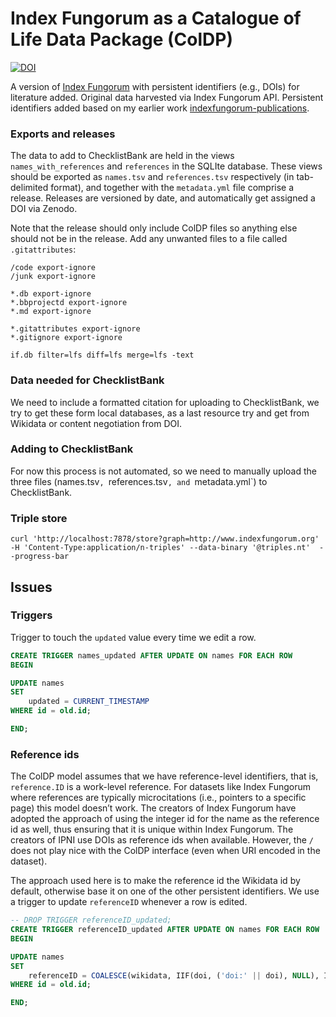 # Index Fungorum as a Catalogue of Life Data Package (ColDP)

[![DOI](https://zenodo.org/badge/DOI/10.5281/zenodo.7211135.svg)](https://doi.org/10.5281/zenodo.7211135)

A version of [Index Fungorum](http://www.indexfungorum.org) with persistent identifiers (e.g., DOIs) for literature added. Original data harvested via Index Fungorum API. Persistent identifiers added based on my earlier work [indexfungorum-publications](https://github.com/rdmpage/indexfungorum-publications).

### Exports and releases

The data to add to ChecklistBank are held in the views `names_with_references` and `references` in the SQLIte database. These views should be exported as `names.tsv` and `references.tsv` respectively (in tab-delimited format), and together with the `metadata.yml` file comprise a release. Releases are versioned by date, and automatically get assigned a DOI via Zenodo. 

Note that the release should only include ColDP files so anything else should not be in the release. Add any unwanted files to a file called `.gitattributes`:

```
/code export-ignore
/junk export-ignore

*.db export-ignore
*.bbprojectd export-ignore
*.md export-ignore

*.gitattributes export-ignore
*.gitignore export-ignore

if.db filter=lfs diff=lfs merge=lfs -text
```

### Data needed for ChecklistBank

We need to include a formatted citation for uploading to ChecklistBank, we try to get these form local databases, as a last resource try and get from Wikidata or content negotiation from DOI.

### Adding to ChecklistBank

For now this process is not automated, so we need to manually upload the three files (names.tsv`, `references.tsv`, and `metadata.yml`) to ChecklistBank.

### Triple store

```
curl 'http://localhost:7878/store?graph=http://www.indexfungorum.org' -H 'Content-Type:application/n-triples' --data-binary '@triples.nt'  --progress-bar
```

## Issues

### Triggers

Trigger to touch the `updated` value every time we edit a row.

```sql
CREATE TRIGGER names_updated AFTER UPDATE ON names FOR EACH ROW
BEGIN

UPDATE names
SET
    updated = CURRENT_TIMESTAMP
WHERE id = old.id;

END;
```

### Reference ids

The ColDP model assumes that we have reference-level identifiers, that is, `reference.ID` is a work-level reference. For datasets like Index Fungorum where references are typically microcitations (i.e., pointers to a specific page) this model doesn’t work. The creators of Index Fungorum have adopted the approach of using the integer id for the name as the reference id as well, thus ensuring that it is unique within Index Fungorum. The creators of IPNI use DOIs as reference ids when available. However, the `/` does not play nice with the ColDP interface (even when URI encoded in the dataset).

The approach used here is to make the reference id the Wikidata id by default, otherwise base it on one of the other persistent identifiers. We use a trigger to update `referenceID` whenever a row is edited. 

```sql
-- DROP TRIGGER referenceID_updated;
CREATE TRIGGER referenceID_updated AFTER UPDATE ON names FOR EACH ROW
BEGIN

UPDATE names
SET
    referenceID = COALESCE(wikidata, IIF(doi, ('doi:' || doi), NULL), IIF(handle, ('hdl:' || handle), NULL), IIF(jstor, ('jstor:' || jstor), NULL), IIF(biostor, ('biostor:' || biostor), NULL), url, pdf)
WHERE id = old.id;

END;
```




